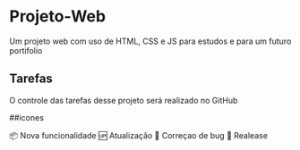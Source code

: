 # Projeto-Web
Um projeto web com uso de HTML, CSS e JS para estudos e para um futuro portifolio 

## Tarefas

O controle das tarefas desse projeto será realizado no GitHub

##icones

:package: Nova funcionalidade 
:up: Atualização
:bug: Correçao de bug
:checkered_flag: Realease
